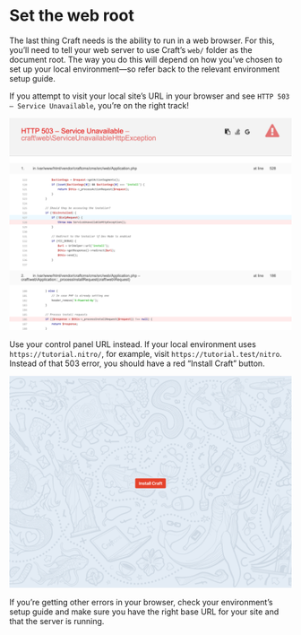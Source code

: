 # Set the web root

The last thing Craft needs is the ability to run in a web browser. For this, you’ll need to tell your web server to use Craft’s `web/` folder as the document root. The way you do this will depend on how you’ve chosen to set up your local environment—so refer back to the relevant environment setup guide.

If you attempt to visit your local site’s URL in your browser and see `HTTP 503 – Service Unavailable`, you’re on the right track!

<BrowserShot url="http://tutorial.test" :link="false">
<img src="../images/503.png" alt="Screenshot of 503 unavailable error that means we’re close" />
</BrowserShot>

Use your control panel URL instead. If your local environment uses `https://tutorial.nitro/`, for example, visit `https://tutorial.test/nitro`. Instead of that 503 error, you should have a red “Install Craft” button.

<BrowserShot url="https://tutorial.test/admin/install" :link="false">
<img src="../images/install.png" alt="Screenshot of 503 unavailable error that means we’re close" />
</BrowserShot>

If you’re getting other errors in your browser, check your environment’s setup guide and make sure you have the right base URL for your site and that the server is running.
